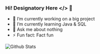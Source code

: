 ### Hi! Designatory Here </> 👋

- 🔭 I’m currently working on a big project
- 🌱 I’m currently learning Java & SQL
- 💬 Ask me about nothing
- ⚡ Fun fact: Fact fun

![Github Stats](https://github-readme-stats.vercel.app/api?username=Designatory&count_private=true&show_icons=true&title_color=fff&icon_color=79ff97&text_color=9f9f9f&bg_color=151515)
